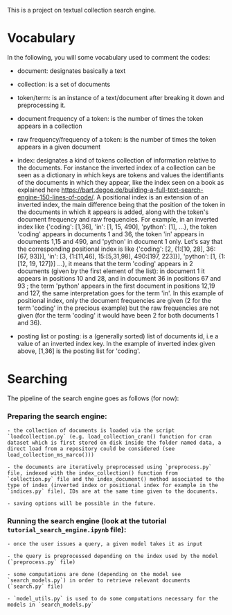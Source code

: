 This is a project on textual collection search engine.

# Vocabulary
In the following, you will some vocabulary used to comment the codes:

- document: designates basically a text

- collection: is a set of documents

- token/term: is an instance of a text/document after breaking it down and preprocessing it.

- document frequency of a token: is the number of times the token appears in a collection

- raw frequency/frequency of a token: is the number of times the token appears in a given document

- index: designates a kind of tokens collection of information relative to the documents. For instance the inverted index of a collection can be seen as a dictionary in which keys are tokens and values the identifiants of the documents in which they appear, like the index seen on a book as explained here https://bart.degoe.de/building-a-full-text-search-engine-150-lines-of-code/. A positional index is an extension of an inverted index, the main difference being that the position of the token in the documents in which it appears is added, along with the token's document frequency and raw frequencies. For example, in an inverted index like {'coding': [1,36], 'in': [1, 15, 490], 'python': [1], ...}, the token 'coding' appears in documents 1 and 36, the token 'in' appears in documents 1,15 and 490, and 'python' in document 1 only. Let's say that the corresponding positional index is like {'coding': [2, {1:[10, 28], 36:[67, 93]}], 'in': [3, {1:[11,46], 15:[5,31,98], 490:[197, 223]}], 'python': [1, {1:[12, 19, 127]}] ...}, it means that the term 'coding' appears in 2 documents (given by the first element of the list): in document 1 it appears in positions 10 and 28, and in document 36 in positions 67 and 93 ; the  term 'python' appears in the first document in positions 12,19 and 127, the same interpretation goes for the term 'in'. In this example of positional index, only the document frequencies are given (2 for the term 'coding' in the precious example) but the raw frequencies are not given (for the term 'coding' it would have been 2 for both documents 1 and 36).

- posting list or posting: is a (generally sorted) list of documents id, i.e a value of an inverted index key. In the example of inverted index given above, [1,36] is the posting list for 'coding'.


# Searching

The pipeline of the search engine goes as follows (for now):

### Preparing the search engine:

    - the collection of documents is loaded via the script `loadcollection.py` (e.g. load_collection_cran() function for cran dataset which is first stored on disk inside the folder named data, a direct load from a repository could be considered (see load_collection_ms_marco()))

    - the documents are iteratively preprocessed using `preprocess.py` file, indexed with the index_collection() function from `collection.py` file and the index_document() method associated to the type of index (inverted index or positional index for example in the `indices.py` file), IDs are at the same time given to the documents.

	- saving options will be possible in the future.

### Running the search engine (look at the tutorial `tutorial_search_engine.ipynb` file):

	- once the user issues a query, a given model takes it as input

	- the query is preprocessed depending on the index used by the model (`preprocess.py` file)

	- some computations are done (depending on the model see `search_models.py`) in order to retrieve relevant documents (`search.py` file)

	- `model_utils.py` is used to do some computations necessary for the models in `search_models.py`

